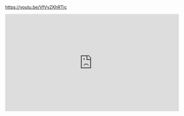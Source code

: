 https://youtu.be/VfVyZKhRTjc

<iframe width="560" height="315" src="https://www.youtube.com/embed/VfVyZKhRTjc" frameborder="0" allow="autoplay; encrypted-media" allowfullscreen></iframe>